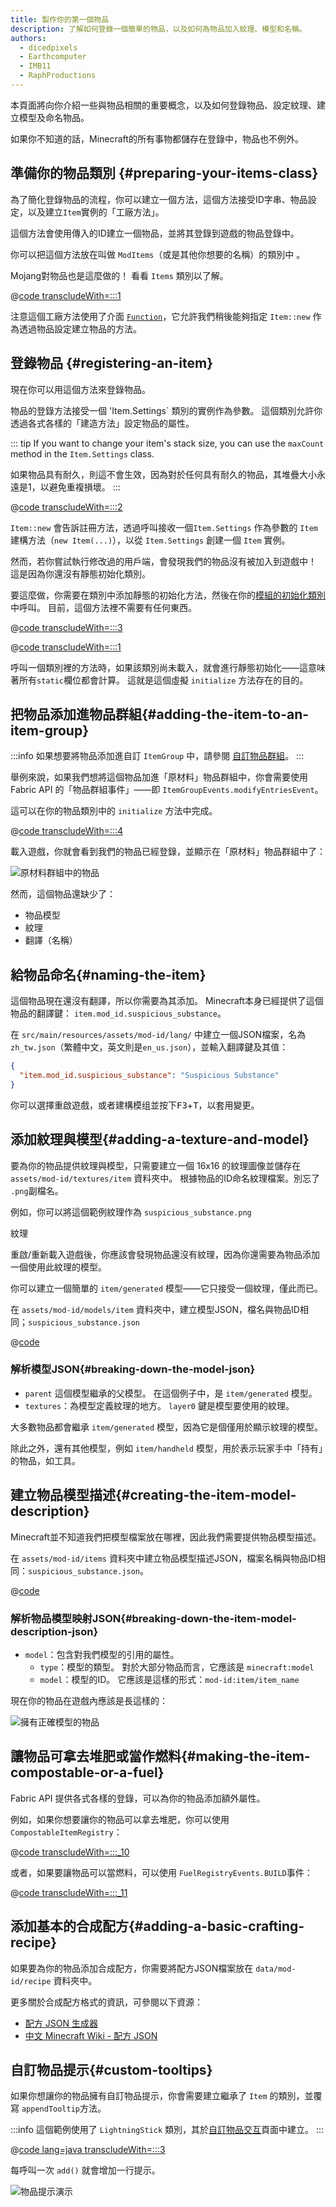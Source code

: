```yaml
---
title: 製作你的第一個物品
description: 了解如何登錄一個簡單的物品，以及如何為物品加入紋理、模型和名稱。
authors:
  - dicedpixels
  - Earthcomputer
  - IMB11
  - RaphProductions
---
```


本頁面將向你介紹一些與物品相關的重要概念，以及如何登錄物品、設定紋理、建立模型及命名物品。

如果你不知道的話，Minecraft的所有事物都儲存在登錄中，物品也不例外。

## 準備你的物品類別 {#preparing-your-items-class}

為了簡化登錄物品的流程，你可以建立一個方法，這個方法接受ID字串、物品設定，以及建立`Item`實例的「工廠方法」。

這個方法會使用傳入的ID建立一個物品，並將其登錄到遊戲的物品登錄中。

你可以把這個方法放在叫做 `ModItems`（或是其他你想要的名稱）的類別中 。

Mojang對物品也是這麼做的！ 看看 `Items` 類別以了解。

@[code transcludeWith=:::1](@/reference/latest/src/main/java/com/example/docs/item/ModItems.java)

注意這個工廠方法使用了介面 [`Function`](https://docs.oracle.com/en/java/javase/21/docs/api/java.base/java/util/function/Function.html)，它允許我們稍後能夠指定 `Item::new` 作為透過物品設定建立物品的方法。

## 登錄物品 {#registering-an-item}

現在你可以用這個方法來登錄物品。

物品的登錄方法接受一個 'Item.Settings\` 類別的實例作為參數。 這個類別允許你透過各式各樣的「建造方法」設定物品的屬性。

::: tip
If you want to change your item's stack size, you can use the `maxCount` method in the `Item.Settings` class.

如果物品具有耐久，則這不會生效，因為對於任何具有耐久的物品，其堆疊大小永遠是1，以避免重複損壞。
:::

@[code transcludeWith=:::2](@/reference/latest/src/main/java/com/example/docs/item/ModItems.java)

`Item::new` 會告訴註冊方法，透過呼叫接收一個`Item.Settings` 作為參數的 `Item` 建構方法（`new Item(...)`），以從 `Item.Settings` 創建一個 `Item` 實例。

然而，若你嘗試執行修改過的用戶端，會發現我們的物品沒有被加入到遊戲中！ 這是因為你還沒有靜態初始化類別。

要這麼做，你需要在類別中添加靜態的初始化方法，然後在你的[模組的初始化類別](../getting-started/project-structure#entrypoints)中呼叫。 目前，這個方法裡不需要有任何東西。

@[code transcludeWith=:::3](@/reference/latest/src/main/java/com/example/docs/item/ModItems.java)

@[code transcludeWith=:::1](@/reference/latest/src/main/java/com/example/docs/item/FabricDocsReferenceItems.java)

呼叫一個類別裡的方法時，如果該類別尚未載入，就會進行靜態初始化——這意味著所有`static`欄位都會計算。 這就是這個虛擬 `initialize` 方法存在的目的。

## 把物品添加進物品群組{#adding-the-item-to-an-item-group}

:::info
如果想要將物品添加進自訂 `ItemGroup` 中，請參閱 [自訂物品群組](./custom-item-groups)。
:::

舉例來說，如果我們想將這個物品加進「原材料」物品群組中，你會需要使用 Fabric API 的「物品群組事件」——即 `ItemGroupEvents.modifyEntriesEvent`。

這可以在你的物品類別中的 `initialize` 方法中完成。

@[code transcludeWith=:::4](@/reference/latest/src/main/java/com/example/docs/item/ModItems.java)

載入遊戲，你就會看到我們的物品已經登錄，並顯示在「原材料」物品群組中了：

![原材料群組中的物品](/assets/develop/items/first_item_0.png)

然而，這個物品還缺少了：

- 物品模型
- 紋理
- 翻譯（名稱）

## 給物品命名{#naming-the-item}

這個物品現在還沒有翻譯，所以你需要為其添加。 Minecraft本身已經提供了這個物品的翻譯鍵： `item.mod_id.suspicious_substance`。

在 `src/main/resources/assets/mod-id/lang/` 中建立一個JSON檔案，名為 `zh_tw.json`（繁體中文，英文則是`en_us.json`），並輸入翻譯鍵及其值：

```json
{
  "item.mod_id.suspicious_substance": "Suspicious Substance"
}
```

你可以選擇重啟遊戲，或者建構模组並按下<kbd>F3</kbd>+<kbd>T</kbd>，以套用變更。

## 添加紋理與模型{#adding-a-texture-and-model}

要為你的物品提供紋理與模型，只需要建立一個 16x16 的紋理圖像並儲存在 `assets/mod-id/textures/item` 資料夾中。 根據物品的ID命名紋理檔案。別忘了 `.png`副檔名。

例如，你可以將這個範例紋理作為 `suspicious_substance.png`

<DownloadEntry visualURL="/assets/develop/items/first_item_1.png" downloadURL="/assets/develop/items/first_item_1_small.png">紋理</DownloadEntry>

重啟/重新載入遊戲後，你應該會發現物品還沒有紋理，因為你還需要為物品添加一個使用此紋理的模型。

你可以建立一個簡單的 `item/generated` 模型——它只接受一個紋理，僅此而已。

在 `assets/mod-id/models/item` 資料夾中，建立模型JSON，檔名與物品ID相同；`suspicious_substance.json`

@[code](@/reference/latest/src/main/generated/assets/fabric-docs-reference/models/item/suspicious_substance.json)

### 解析模型JSON{#breaking-down-the-model-json}

- `parent` 這個模型繼承的父模型。 在這個例子中，是 `item/generated` 模型。
- `textures`：為模型定義紋理的地方。 `layer0` 鍵是模型要使用的紋理。

大多數物品都會繼承 `item/generated` 模型，因為它是個僅用於顯示紋理的模型。

除此之外，還有其他模型，例如 `item/handheld` 模型，用於表示玩家手中「持有」的物品，如工具。

## 建立物品模型描述{#creating-the-item-model-description}

Minecraft並不知道我們把模型檔案放在哪裡，因此我們需要提供物品模型描述。

在 `assets/mod-id/items` 資料夾中建立物品模型描述JSON，檔案名稱與物品ID相同：`suspicious_substance.json`。

@[code](@/reference/latest/src/main/generated/assets/fabric-docs-reference/items/suspicious_substance.json)

### 解析物品模型映射JSON{#breaking-down-the-item-model-description-json}

- `model`：包含對我們模型的引用的屬性。
  - `type`：模型的類型。 對於大部分物品而言，它應該是 `minecraft:model`
  - `model`：模型的ID。 它應該是這樣的形式：`mod-id:item/item_name`

現在你的物品在遊戲內應該是長這樣的：

![擁有正確模型的物品](/assets/develop/items/first_item_2.png)

## 讓物品可拿去堆肥或當作燃料{#making-the-item-compostable-or-a-fuel}

Fabric API 提供各式各樣的登錄，可以為你的物品添加額外屬性。

例如，如果你想要讓你的物品可以拿去堆肥，你可以使用 `CompostableItemRegistry`：

@[code transcludeWith=:::_10](@/reference/latest/src/main/java/com/example/docs/item/ModItems.java)

或者，如果要讓物品可以當燃料，可以使用 `FuelRegistryEvents.BUILD`事件：

@[code transcludeWith=:::_11](@/reference/latest/src/main/java/com/example/docs/item/ModItems.java)

## 添加基本的合成配方{#adding-a-basic-crafting-recipe}

<!-- In the future, an entire section on recipes and recipe types should be created. For now, this suffices. -->

如果要為你的物品添加合成配方，你需要將配方JSON檔案放在 `data/mod-id/recipe` 資料夾中。

更多關於合成配方格式的資訊，可參閱以下資源：

- [配方 JSON 生成器](https://crafting.thedestruc7i0n.ca/)
- [中文 Minecraft Wiki - 配方 JSON](https://zh.minecraft.wiki/w/配方#JSON格式)

## 自訂物品提示{#custom-tooltips}

如果你想讓你的物品擁有自訂物品提示，你會需要建立繼承了 `Item` 的類別，並覆寫 `appendTooltip`方法。

:::info
這個範例使用了 `LightningStick` 類別，其於[自訂物品交互](./custom-item-interactions)頁面中建立。
:::

@[code lang=java transcludeWith=:::3](@/reference/latest/src/main/java/com/example/docs/item/custom/LightningStick.java)

每呼叫一次 `add()` 就會增加一行提示。

![物品提示演示](/assets/develop/items/first_item_3.png)
